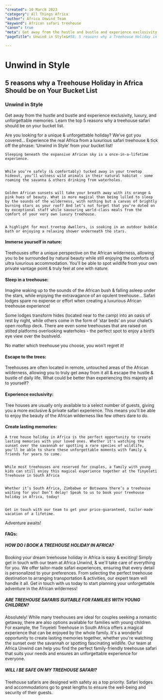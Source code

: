 ```yaml
---
"created": 10 March 2023
"category": All Things Africa
"author": Africa Unwind Team
"keyword": African safari treehouse
"canon": true
"meta": Get away from the hustle and bustle and experience exclusivity, luxury, and unforgettable memories. Learn the top 5 reasons why a treehouse safari should be on your bucket list. Read More!
"pageTitle": Unwind in Style&#58; 5 reasons why a Treehouse Holiday in Africa Should be on Your Bucket List

---
```


# Unwind in Style
## 5 reasons why a Treehouse Holiday in Africa Should be on Your Bucket List
### Unwind in Style

Get away from the hustle and bustle and experience exclusivity, luxury, and unforgettable memories. Learn the top 5 reasons why a treehouse safari should be on your bucket list.

Are you looking for a unique & unforgettable holiday? We’ve got you covered… Experience the real Africa from a luxurious safari treehouse & tick off the phrase: ‘Unwind in Style’ from your bucket list!


    Sleeping beneath the expansive African sky is a once-in-a-lifetime experience.


    While you’re safely (& comfortably) tucked away in your treetop hideout, you’ll witness wild animals in their natural habitat - some roaming the savanna & others drinking from waterholes. 


    Golden African sunsets will take your breath away with its orange & pink hues of beauty. What is more magical than being lulled to sleep by the sounds of the wilderness, with nothing but a canvas of brightly burning stars as your roof? And let’s not forget that you’re doted on by exceptional staff while savouring world-class meals from the comfort of your very own luxury treehouse.
 

    A highlight for most treetop dwellers, is soaking in an outdoor bubble bath or enjoying a relaxing shower underneath the stars.


 #### Immerse yourself in nature:


  Treehouses offer a unique perspective on the African wilderness, allowing you to be surrounded by natural beauty while still enjoying the comforts of ultra luxurious accommodation. You'll be able to spot wildlife from your own private vantage point & truly feel at one with nature. 


  #### Sleep in a treehouse: 


  Imagine waking up to the sounds of the African bush & falling asleep under the stars, while enjoying the extravagance of an opulent treehouse… Safari lodges spare no expense or effort when creating a luxurious African treehouse experience!
 
  
  Some lodges transform hides (located near to the camp) into an oasis of rest by night, while others come in the form of ‘star beds’ on your chalet’s open rooftop deck. There are even some treehouses that are raised on stilted platforms overlooking waterholes - the perfect spot to enjoy a bird’s eye view over the bushveld.


  No matter which treehouse you choose, you won’t regret it!


  #### Escape to the trees: 


  Treehouses are often located in remote, untouched areas of the African wilderness, allowing you to truly get away from it all & escape the hustle & bustle of daily life. What could be better than experiencing this majesty all to yourself? 


  #### Experience exclusivity: 


  Tree houses are usually only available to a select number of guests, giving you a more exclusive & private safari experience. This means you'll be able to enjoy the beauty of the African wilderness like few others dare to do.


   #### Create lasting memories: 


    A tree house holiday in Africa is the perfect opportunity to create lasting memories with your loved ones. Whether it's watching the sunset over the savannah or spotting a rare species of wildlife, you'll be able to share these unforgettable moments with family & friends for years to come. 


    While most treehouses are reserved for couples, a family with young kids can still enjoy this magical experience together at the Tinyeleti Treehouse in South Africa


    Whether it’s South Africa, Zimbabwe or Botswana there’s a treehouse waiting for you! Don’t delay! Speak to us to book your treehouse holiday in Africa, today!


    Get in touch with our team to get your price-guaranteed, tailor-made vacation of a lifetime.


Adventure awaits!


#### FAQs:


##### HOW DO I BOOK A TREEHOUSE HOLIDAY IN AFRICA?

Booking your dream treehouse holiday in Africa is easy & exciting! Simply get in touch with our team at Africa Unwind,  & we'll take care of everything for you. We offer tailor-made safari experiences, ensuring that every detail is personalized to your preferences. From selecting the perfect treehouse destination to arranging transportation & activities, our expert team will handle it all. Get in touch with us today to start planning your unforgettable adventure in the African wilderness!


##### ARE TREEHOUSE SAFARIS SUITABLE FOR FAMILIES WITH YOUNG CHILDREN?

Absolutely! While many treehouses are ideal for couples seeking a romantic getaway, there are also options available for families with young children. For example, the Tinyeleti Treehouse in South Africa offers a magical experience that can be enjoyed by the whole family. It's a wonderful opportunity to create lasting memories together, whether you're watching the sunset over the savannah or spotting fascinating wildlife. Our team at Africa Unwind can help you find the perfect family-friendly treehouse safari that suits your needs and ensures an unforgettable experience for everyone.


##### WILL I BE SAFE ON MY TREEHOUSE SAFARI?

Treehouse safaris are designed with safety as a top priority. Safari lodges and accommodations go to great lengths to ensure the well-being and security of their guests.